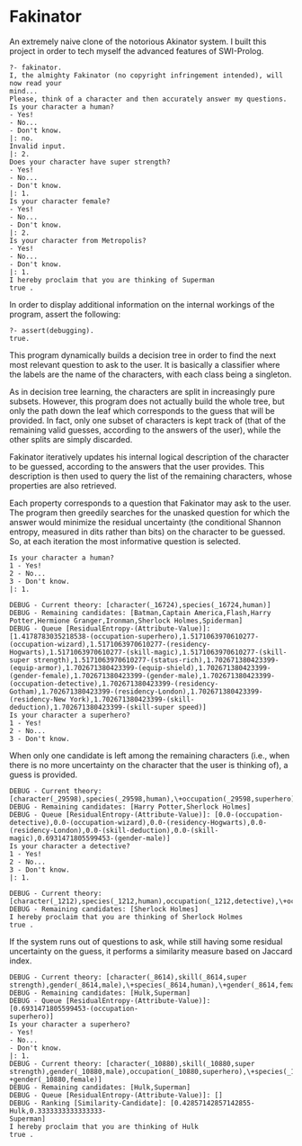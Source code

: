 # Fakinator

An extremely naive clone of the notorious Akinator system. I built this project in order to tech myself the advanced features of SWI-Prolog.

```
?- fakinator.
I, the almighty Fakinator (no copyright infringement intended), will now read your
mind...
Please, think of a character and then accurately answer my questions.
Is your character a human?
- Yes!
- No...
- Don't know.
|: no.
Invalid input.
|: 2.
Does your character have super strength?
- Yes!
- No...
- Don't know.
|: 1.
Is your character female?
- Yes!
- No...
- Don't know.
|: 2.
Is your character from Metropolis?
- Yes!
- No...
- Don't know.
|: 1.
I hereby proclaim that you are thinking of Superman
true .
```

In order to display additional information on the internal workings of the program, assert the following:

```
?- assert(debugging).
true.
```

This program dynamically builds a decision tree in order to find the next most relevant question to ask to the user. It is basically a classifier where the labels are the name of the characters, with each class being a singleton.

As in decision tree learning, the characters are split in increasingly pure subsets. However, this program does not actually build the whole tree, but only the path down the leaf which corresponds to the guess that will be provided. In fact, only one subset of characters is kept track of (that of the remaining valid guesses, according to the answers of the user), while the other splits are simply discarded.

Fakinator iteratively updates his internal logical description of the character to be guessed, according to the answers that the user provides. This description is then used to query the list of the remaining characters, whose properties are also retrieved.

Each property corresponds to a question that Fakinator may ask to the user. The program then greedily searches for the unasked question for which the answer would minimize the residual uncertainty (the conditional Shannon entropy, measured in dits rather than bits) on the character to be guessed. So, at each iteration the most informative question is selected.

```
Is your character a human?
1 - Yes!
2 - No...
3 - Don't know.
|: 1.

DEBUG - Current theory: [character(_16724),species(_16724,human)]
DEBUG - Remaining candidates: [Batman,Captain America,Flash,Harry Potter,Hermione Granger,Ironman,Sherlock Holmes,Spiderman]
DEBUG - Queue [ResidualEntropy-(Attribute-Value)]: [1.4178783035218538-(occupation-superhero),1.5171063970610277-(occupation-wizard),1.5171063970610277-(residency-Hogwarts),1.5171063970610277-(skill-magic),1.5171063970610277-(skill-super strength),1.5171063970610277-(status-rich),1.702671380423399-(equip-armor),1.702671380423399-(equip-shield),1.702671380423399-(gender-female),1.702671380423399-(gender-male),1.702671380423399-(occupation-detective),1.702671380423399-(residency-Gotham),1.702671380423399-(residency-London),1.702671380423399-(residency-New York),1.702671380423399-(skill-deduction),1.702671380423399-(skill-super speed)]
Is your character a superhero?
1 - Yes!
2 - No...
3 - Don't know.
```

When only one candidate is left among the remaining characters (i.e., when there is no more uncertainty on the character that the user is thinking of), a guess is provided.

```
DEBUG - Current theory: [character(_29598),species(_29598,human),\+occupation(_29598,superhero),\+gender(_29598,female)]
DEBUG - Remaining candidates: [Harry Potter,Sherlock Holmes]
DEBUG - Queue [ResidualEntropy-(Attribute-Value)]: [0.0-(occupation-detective),0.0-(occupation-wizard),0.0-(residency-Hogwarts),0.0-(residency-London),0.0-(skill-deduction),0.0-(skill-magic),0.6931471805599453-(gender-male)]
Is your character a detective?
1 - Yes!
2 - No...
3 - Don't know.
|: 1.

DEBUG - Current theory: [character(_1212),species(_1212,human),occupation(_1212,detective),\+occupation(_1212,superhero),\+gender(_1212,female)]
DEBUG - Remaining candidates: [Sherlock Holmes]
I hereby proclaim that you are thinking of Sherlock Holmes
true .
```

If the system runs out of questions to ask, while still having some residual uncertainty on the guess, it performs a similarity measure based on Jaccard index.

```
DEBUG - Current theory: [character(_8614),skill(_8614,super
strength),gender(_8614,male),\+species(_8614,human),\+gender(_8614,female)]
DEBUG - Remaining candidates: [Hulk,Superman]
DEBUG - Queue [ResidualEntropy-(Attribute-Value)]: [0.6931471805599453-(occupation-
superhero)]
Is your character a superhero?
- Yes!
- No...
- Don't know.
|: 1.
DEBUG - Current theory: [character(_10880),skill(_10880,super
strength),gender(_10880,male),occupation(_10880,superhero),\+species(_10880,human),\
+gender(_10880,female)]
DEBUG - Remaining candidates: [Hulk,Superman]
DEBUG - Queue [ResidualEntropy-(Attribute-Value)]: []
DEBUG - Ranking [Similarity-Candidate]: [0.42857142857142855-Hulk,0.3333333333333333-
Superman]
I hereby proclaim that you are thinking of Hulk
true .
```
